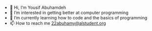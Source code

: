 - 👋 Hi, I’m Yousif Abuhamdeh
- 👀 I’m interested in getting better at computer programming
- 🌱 I’m currently learning how to code and the basics of programming
- 📫 How to reach me 22abuhamy@alstudent.org

<!---
yousifabu/yousifabu is a ✨ special ✨ repository because its `README.md` (this file) appears on your GitHub profile.
You can click the Preview link to take a look at your changes.
--->
